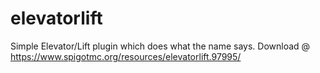 # elevatorlift
Simple Elevator/Lift plugin which does what the name says.
Download @ https://www.spigotmc.org/resources/elevatorlift.97995/
